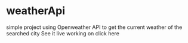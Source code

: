 # weatherApi
simple project using Openweather API to get the current weather of the searched city 
See it live working on <a hreaf="mega-hub.heroku.app">click here</a>
